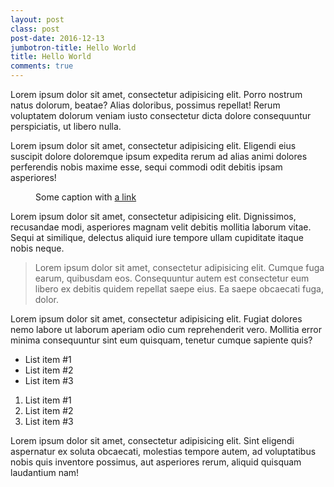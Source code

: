 ```yaml
---
layout: post
class: post
post-date: 2016-12-13
jumbotron-title: Hello World
title: Hello World
comments: true
---
```


<article>
<p>
	Lorem ipsum dolor sit amet, consectetur adipisicing elit. Porro nostrum natus dolorum, beatae? Alias doloribus, possimus repellat! Rerum voluptatem dolorum veniam iusto consectetur dicta dolore consequuntur perspiciatis, ut libero nulla.
</p>
<p>
	Lorem ipsum dolor sit amet, consectetur adipisicing elit. Eligendi eius suscipit dolore doloremque ipsum expedita rerum ad alias animi dolores perferendis nobis maxime esse, sequi commodi odit debitis ipsam asperiores!
</p>
<figure>
	<img src="/img/posts/2016-12-13-img-01.png" alt="">
	<figcaption>
		Some caption with <a href="">a link</a>
	</figcaption>
</figure>
<p>
	Lorem ipsum dolor sit amet, consectetur adipisicing elit. Dignissimos, recusandae modi, asperiores magnam velit debitis mollitia laborum vitae. Sequi at similique, delectus aliquid iure tempore ullam cupiditate itaque nobis neque.
</p>
<blockquote>
	Lorem ipsum dolor sit amet, consectetur adipisicing elit. Cumque fuga earum, quibusdam eos. Consequuntur autem est consectetur eum libero ex debitis quidem repellat saepe eius. Ea saepe obcaecati fuga, dolor.
</blockquote>
<p>
	Lorem ipsum dolor sit amet, consectetur adipisicing elit. Fugiat dolores nemo labore ut laborum aperiam odio cum reprehenderit vero. Mollitia error minima consequuntur sint eum quisquam, tenetur cumque sapiente quis?
</p>
<ul>
	<li>List item #1</li>
	<li>List item #2</li>
	<li>List item #3</li>
</ul>
<ol>
	<li>List item #1</li>
	<li>List item #2</li>
	<li>List item #3</li>
</ol>
<p>
	Lorem ipsum dolor sit amet, consectetur adipisicing elit. Sint eligendi aspernatur ex soluta obcaecati, molestias tempore autem, ad voluptatibus nobis quis inventore possimus, aut asperiores rerum, aliquid quisquam laudantium nam!
</p>
</article>